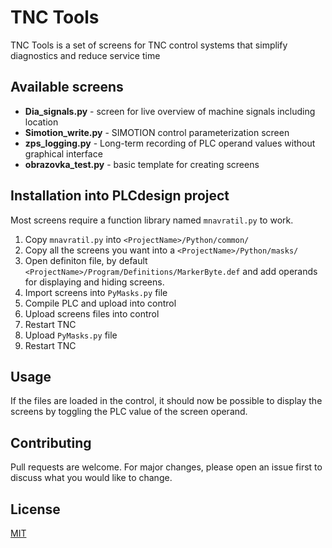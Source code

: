 # TNC Tools

TNC Tools is a set of screens for TNC control systems that simplify diagnostics and reduce service time


## Available screens

 - **Dia_signals.py** - screen for live overview of machine signals including location
 - **Simotion_write.py** - SIMOTION control parameterization screen
 - **zps_logging.py** - Long-term recording of PLC operand values without graphical interface
 - **obrazovka_test.py** - basic template for creating screens

## Installation into PLCdesign project
Most screens require a function library named `mnavratil.py` to work.

 1. Copy `mnavratil.py` into `<ProjectName>/Python/common/` 
 2. Copy all the screens you want into a `<ProjectName>/Python/masks/`
 3. Open definiton file, by default `<ProjectName>/Program/Definitions/MarkerByte.def` and add operands for displaying and hiding screens.
 4. Import screens into `PyMasks.py` file
 5. Compile PLC and upload into control
 6. Upload screens  files into control
 7. Restart TNC
 8. Upload `PyMasks.py` file
 9. Restart TNC

## Usage
If the files are loaded in the control, it should now be possible to display the screens by toggling the PLC value of the screen operand.


## Contributing
Pull requests are welcome. For major changes, please open an issue first to discuss what you would like to change.

## License
[MIT](https://choosealicense.com/licenses/mit/)
